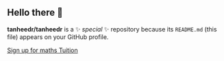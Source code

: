 ## Hello there 👋

**tanheedr/tanheedr** is a ✨ _special_ ✨ repository because its `README.md` (this file) appears on your GitHub profile.

[Sign up for maths Tuition](https://www.curomaths.co.uk/home)
